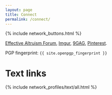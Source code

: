 ```yaml
---
layout: page
title: Connect
permalink: /connect/
---
```


{% include network_buttons.html %}

[Effective Altruism Forum](http://effective-altruism.com/user/PedroIvanLopez/),
[Imgur](https://imgur.com/user/dreilopz),
[9GAG](http://9gag.com/u/dreilopz),
[Pinterest](https://www.pinterest.com/dreilopz/).

PGP fingerprint: `{{ site.openpgp_fingerprint }}`

# Text links

{% include network_profiles/text/all.html %}
